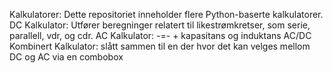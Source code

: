 Kalkulatorer:
Dette repositoriet inneholder flere Python-baserte kalkulatorer.
DC Kalkulator: Utfører beregninger relatert til likestrømkretser, som serie, parallell, vdr, og cdr.
AC Kalkulator: -=- + kapasitans og induktans
AC/DC Kombinert Kalkulator: slått sammen til en der hvor det kan velges mellom DC og AC via en combobox
